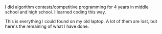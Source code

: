 I did algorithm contests/competitive programming for 4 years in middle school and high school. I learned coding this way.

This is everything I could found on my old laptop. A lot of them are lost, but here's the remaining of what I have done. 